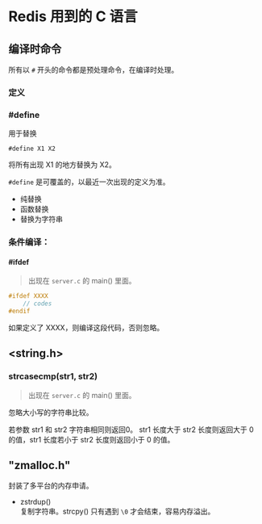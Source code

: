 # Redis 用到的 C 语言


## 编译时命令

所有以 `#` 开头的命令都是预处理命令，在编译时处理。

### 定义

### \#define

用于替换

`#define X1 X2`

将所有出现 X1 的地方替换为 X2。

`#define` 是可覆盖的，以最近一次出现的定义为准。

- 纯替换
- 函数替换
- 替换为字符串

### 条件编译：

#### \#ifdef
> 出现在 `server.c` 的 main() 里面。

```c
#ifdef XXXX
    // codes
#endif
```

如果定义了 XXXX，则编译这段代码，否则忽略。

## <string.h>

### strcasecmp(str1, str2)
> 出现在 `server.c` 的 main() 里面。

忽略大小写的字符串比较。

若参数 str1 和 str2 字符串相同则返回0。
str1 长度大于 str2 长度则返回大于 0 的值，str1 长度若小于 str2 长度则返回小于 0 的值。

## "zmalloc.h"

封装了多平台的内存申请。

- zstrdup()  
  复制字符串。strcpy() 只有遇到 `\0` 才会结束，容易内存溢出。 




